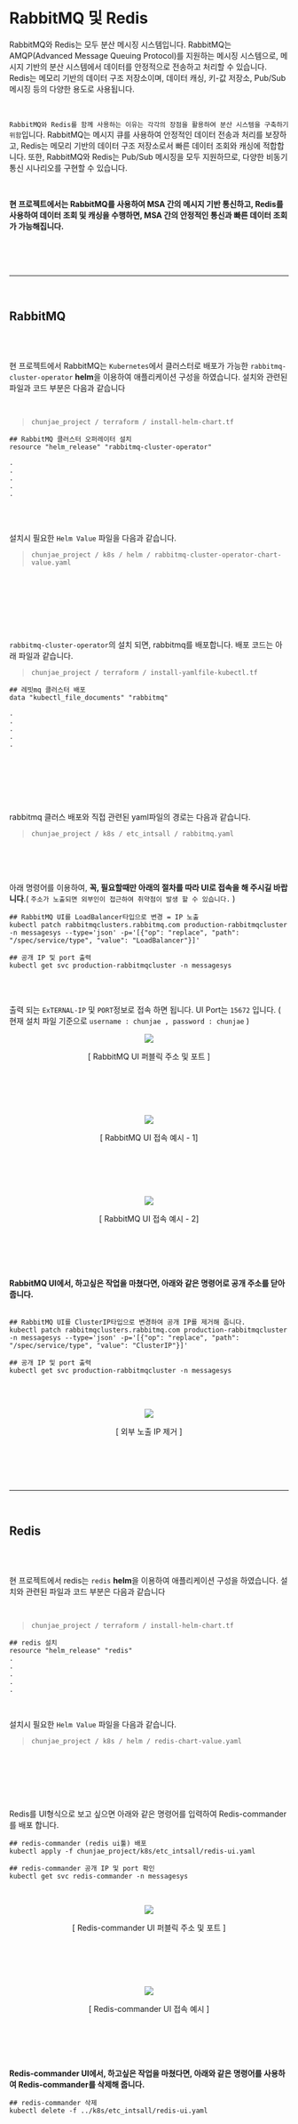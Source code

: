 # RabbitMQ 및 Redis



RabbitMQ와 Redis는 모두 분산 메시징 시스템입니다. RabbitMQ는 AMQP(Advanced Message Queuing Protocol)를 지원하는 메시징 시스템으로, 메시지 기반의 분산 시스템에서 데이터를 안정적으로 전송하고 처리할 수 있습니다. Redis는 메모리 기반의 데이터 구조 저장소이며, 데이터 캐싱, 키-값 저장소, Pub/Sub 메시징 등의 다양한 용도로 사용됩니다.

<br>

`RabbitMQ와 Redis를 함께 사용하는 이유는 각각의 장점을 활용하여 분산 시스템을 구축하기 위함`입니다. RabbitMQ는 메시지 큐를 사용하여 안정적인 데이터 전송과 처리를 보장하고, Redis는 메모리 기반의 데이터 구조 저장소로서 빠른 데이터 조회와 캐싱에 적합합니다. 또한, RabbitMQ와 Redis는 Pub/Sub 메시징을 모두 지원하므로, 다양한 비동기 통신 시나리오를 구현할 수 있습니다.

<br>

**현 프로젝트에서는 RabbitMQ를 사용하여 MSA 간의 메시지 기반 통신하고, Redis를 사용하여 데이터 조회 및 캐싱을 수행하면, MSA 간의 안정적인 통신과 빠른 데이터 조회가 가능해집니다.**

<br><br><br>

----
<br>

## RabbitMQ

<br><br>



현 프로젝트에서 RabbitMQ는 `Kubernetes`에서 클러스터로 배포가 가능한  `rabbitmq-cluster-operator` **helm**을 이용하여 애플리케이션 구성을 하였습니다. 설치와 관련된 파일과 코드 부분은 다음과 같습니다

<br>

> `chunjae_project / terraform / install-helm-chart.tf`

```
## RabbitMQ 클러스터 오퍼레이터 설치
resource "helm_release" "rabbitmq-cluster-operator" 

.
.
.
.
.
```
<br><br>

설치시 필요한 `Helm Value` 파일을 다음과 같습니다.
> `chunjae_project / k8s / helm / rabbitmq-cluster-operator-chart-value.yaml`    

<br><br><br><br><br><br>


`rabbitmq-cluster-operator`의 설치 되면, rabbitmq를 배포합니다. 배포 코드는 아래 파일과 같습니다.
> `chunjae_project / terraform / install-yamlfile-kubectl.tf`    

```
## 레빗mq 클러스터 배포
data "kubectl_file_documents" "rabbitmq"

.
.
.
.
.
```
<br><br><br><br><br>


rabbitmq 클러스 배포와 직접 관련된 yaml파일의 경로는 다음과 같습니다.
> `chunjae_project / k8s / etc_intsall / rabbitmq.yaml`    

<br><br><br>



아래 명령어를 이용하여, **꼭, 필요할때만 아래의 절차를 따라 UI로 접속을 해 주시길 바랍니다**.( `주소가 노출되면 외부인이 접근하여 취약점이 발생 할 수 있습니다.` )  

```
## RabbitMQ UI를 LoadBalancer타입으로 변경 = IP 노출
kubectl patch rabbitmqclusters.rabbitmq.com production-rabbitmqcluster -n messagesys --type='json' -p='[{"op": "replace", "path": "/spec/service/type", "value": "LoadBalancer"}]'

## 공개 IP 및 port 출력
kubectl get svc production-rabbitmqcluster -n messagesys 
```

<br><br>

출력 되는 `ExTERNAL-IP` 및 `PORT`정보로 접속 하면 됩니다. UI Port는 `15672` 입니다. ( 현재 설치 파일 기준으로  `username : chunjae , password : chunjae` )

<p align="center">
  <img src="../image/rabbitmq_ui1.png">
</p>
<p align="center"> [ RabbitMQ UI 퍼블릭 주소 및 포트 ] </p>
<br><br><br><br>


<p align="center">
  <img src="../image/rabbitmq_ui2.png">
</p>
<p align="center"> [ RabbitMQ UI 접속 예시 - 1] </p>
<br><br><br><br>

<p align="center">
  <img src="../image/rabbitmq_ui3.png">
</p>
<p align="center"> [ RabbitMQ UI 접속 예시 - 2] </p>
<br><br><br><br>



**RabbitMQ UI에서, 하고싶은 작업을 마쳤다면, 아래와 같은 명령어로 공개 주소를 닫아 줍니다.**
<br><br>

```
## RabbitMQ UI를 ClusterIP타입으로 변경하여 공개 IP를 제거해 줍니다.
kubectl patch rabbitmqclusters.rabbitmq.com production-rabbitmqcluster -n messagesys --type='json' -p='[{"op": "replace", "path": "/spec/service/type", "value": "ClusterIP"}]'

## 공개 IP 및 port 출력
kubectl get svc production-rabbitmqcluster -n messagesys    
```
<br><br>

<p align="center">
  <img src="../image/rabbitmq_ui4.png">
</p>
<p align="center"> [ 외부 노출 IP 제거 ] </p>
<br><br><br><br>


------------

<br>

## Redis

<br><br>


현 프로젝트에서 redis는 `redis` **helm**을 이용하여 애플리케이션 구성을 하였습니다. 설치와 관련된 파일과 코드 부분은 다음과 같습니다

<br>

> `chunjae_project / terraform / install-helm-chart.tf`

```
## redis 설치
resource "helm_release" "redis" 
.
.
.
.
.
```
<br>

설치시 필요한 `Helm Value` 파일을 다음과 같습니다.
> `chunjae_project / k8s / helm / redis-chart-value.yaml`    

<br><br><br><br><br>



Redis를 UI형식으로 보고 싶으면 아래와 같은 명령어를 입력하여 Redis-commander를 배포 합니다.
```
## redis-commander (redis ui툴) 배포
kubectl apply -f chunjae_project/k8s/etc_intsall/redis-ui.yaml

## redis-commander 공개 IP 및 port 확인
kubectl get svc redis-commander -n messagesys  
```

<br>

<p align="center">
  <img src="../image/redis_ui1.png">
</p>
<p align="center"> [ Redis-commander UI 퍼블릭 주소 및 포트 ] </p>
<br><br><br><br>

<p align="center">
  <img src="../image/redis_ui2.png">
</p>
<p align="center"> [ Redis-commander UI 접속 예시 ] </p>
<br><br><br><br>




**Redis-commander UI에서, 하고싶은 작업을 마쳤다면, 아래와 같은 명령어를 사용하여 Redis-commander를 삭제해 줍니다.**

```
## redis-commander 삭제
kubectl delete -f ../k8s/etc_intsall/redis-ui.yaml
```

